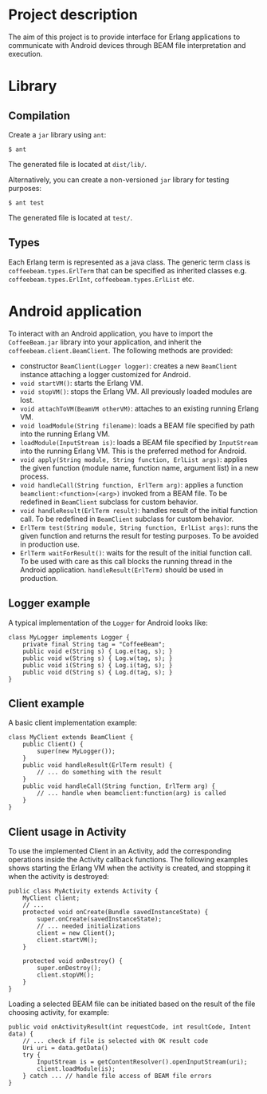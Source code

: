 # Project description
The aim of this project is to provide interface for Erlang applications to communicate with Android devices through BEAM file interpretation and execution.

# Library
## Compilation
Create a `jar` library using `ant`:

    $ ant

The generated file is located at `dist/lib/`.

Alternatively, you can create a non-versioned `jar` library for testing purposes:

    $ ant test

The generated file is located at `test/`.

## Types

Each Erlang term is represented as a java class. The generic term class is `coffeebeam.types.ErlTerm` that can be specified as inherited classes e.g. `coffeebeam.types.ErlInt`, `coffeebeam.types.ErlList` etc.

# Android application

To interact with an Android application, you have to import the `CoffeeBeam.jar` library into your application, and inherit the `coffeebeam.client.BeamClient`. The following methods are provided:

* constructor `BeamClient(Logger logger)`: creates a new `BeamClient` instance attaching a logger customized for Android.
* `void startVM()`: starts the Erlang VM.
* `void stopVM()`: stops the Erlang VM. All previously loaded modules are lost.
* `void attachToVM(BeamVM otherVM)`: attaches to an existing running Erlang VM.
* `void loadModule(String filename)`: loads a BEAM file specified by path into the running Erlang VM.
* `loadModule(InputStream is)`: loads a BEAM file specified by `InputStream` into the running Erlang VM. This is the preferred method for Android.
* `void apply(String module, String function, ErlList args)`: applies the given function (module name, function name, argument list) in a new process.
* `void handleCall(String function, ErlTerm arg)`: applies a function `beamclient:<function>(<arg>)` invoked from a BEAM file. To be redefined in `BeamClient` subclass for custom behavior.
* `void handleResult(ErlTerm result)`: handles result of the initial function call. To be redefined in `BeamClient` subclass for custom behavior.
* `ErlTerm test(String module, String function, ErlList args)`: runs the given function and returns the result for testing purposes. To be avoided in production use.
* `ErlTerm waitForResult()`: waits for the result of the initial function call. To be used with care as this call blocks the running thread in the Android application. `handleResult(ErlTerm)` should be used in production.

## Logger example

A typical implementation of the `Logger` for Android looks like:

    class MyLogger implements Logger {
        private final String tag = "CoffeeBeam";
    	public void e(String s) { Log.e(tag, s); }
    	public void w(String s) { Log.w(tag, s); }
    	public void i(String s) { Log.i(tag, s); }
    	public void d(String s) { Log.d(tag, s); }
    }

## Client example

A basic client implementation example:

    class MyClient extends BeamClient {
        public Client() {
            super(new MyLogger());
        }
        public void handleResult(ErlTerm result) {
            // ... do something with the result
        }
        public void handleCall(String function, ErlTerm arg) {
            // ... handle when beamclient:function(arg) is called
        }
    }

## Client usage in Activity

To use the implemented Client in an Activity, add the corresponding operations inside the Activity callback functions. The following examples shows starting the Erlang VM when the activity is created, and stopping it when the activity is destroyed:

    public class MyActivity extends Activity {
        MyClient client;
        // ...
        protected void onCreate(Bundle savedInstanceState) {
            super.onCreate(savedInstanceState);
            // ... needed initializations
            client = new Client();
            client.startVM();
        }

        protected void onDestroy() {
            super.onDestroy();
            client.stopVM();
        }
    }

Loading a selected BEAM file can be initiated based on the result of the file choosing activity, for example:

    public void onActivityResult(int requestCode, int resultCode, Intent data) {
        // ... check if file is selected with OK result code
        Uri uri = data.getData()
        try {
            InputStream is = getContentResolver().openInputStream(uri);
            client.loadModule(is);
        } catch ... // handle file access of BEAM file errors
    }
